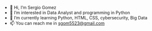 - 👋 Hi, I’m Sergio Gomez  
- 👀 I’m interested in Data Analyst and programming in Python
- 🌱 I’m currently learning Python, HTML, CSS, cybersecurity, Big Data
- 📫 You can reach me in sgom5523@gmail.com


<!---
sgom89/sgom89 is a ✨ special ✨ repository because its `README.md` (this file) appears on your GitHub profile.
You can click the Preview link to take a look at your changes.
--->
